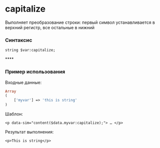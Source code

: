 # capitalize

Выполняет преобразование строки: первый символ устанавливается в верхний регистр, все остальные в нижний

### **Синтаксис**

```text
string $var:capitalize;
```

\*\*\*\*

### **Пример использования**

Входные данные:

```php
Array
(
    ['myvar'] => 'this is string'
)
```

Шаблон:

```markup
<p data-sim="content($data.myvar:capitalize);"> … </p>
```

Результат выполнения:

```markup
<p>This is string</p>
```

